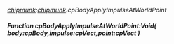 _[chipmunk](../../modules/chipmunk/chipmunk-module.md):[chipmunk](../../modules/chipmunk/chipmunk-module.md).cpBodyApplyImpulseAtWorldPoint_
##### Function cpBodyApplyImpulseAtWorldPoint:Void( body:[cpBody](../../modules/chipmunk/chipmunk-cpbody.md),impulse:[cpVect](../../modules/chipmunk/chipmunk-cpvect.md),point:[cpVect](../../modules/chipmunk/chipmunk-cpvect.md) )

